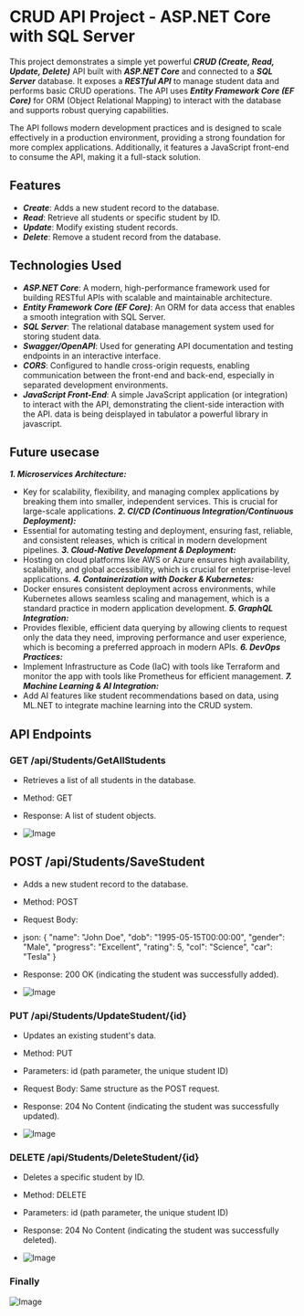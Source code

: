 # CRUD API Project - ASP.NET Core with SQL Server

This project demonstrates a simple yet powerful ***CRUD (Create, Read, Update, Delete)*** API built with ***ASP.NET Core*** and connected to a ***SQL Server*** database. It exposes a ***RESTful API*** to manage student data and performs basic CRUD operations. The API uses ***Entity Framework Core (EF Core)*** for ORM (Object Relational Mapping) to interact with the database and supports robust querying capabilities.

The API follows modern development practices and is designed to scale effectively in a production environment, providing a strong foundation for more complex applications. Additionally, it features a JavaScript front-end to consume the API, making it a full-stack solution.

## Features
* ***Create***: Adds a new student record to the database.
* ***Read***: Retrieve all students or specific student by ID.
* ***Update***: Modify existing student records.
* ***Delete***: Remove a student record from the database.

 ## Technologies Used
* ***ASP.NET Core***: A modern, high-performance framework used for building RESTful APIs with scalable and maintainable architecture.
* ***Entity Framework Core (EF Core)***: An ORM for data access that enables a smooth integration with SQL Server.
* ***SQL Server***: The relational database management system used for storing student data.
* ***Swagger/OpenAPI***: Used for generating API documentation and testing endpoints in an interactive interface.
* ***CORS***: Configured to handle cross-origin requests, enabling communication between the front-end and back-end, especially in separated development environments.
* ***JavaScript Front-End***: A simple JavaScript application (or integration) to interact with the API, demonstrating the client-side interaction with the API. data is being deisplayed in tabulator a powerful library in javascript.

## Future usecase
***1. Microservices Architecture:***
* Key for scalability, flexibility, and managing complex applications by breaking them into smaller, independent services. This is crucial for large-scale applications.
***2. CI/CD (Continuous Integration/Continuous Deployment):***
* Essential for automating testing and deployment, ensuring fast, reliable, and consistent releases, which is critical in modern development pipelines.
***3. Cloud-Native Development & Deployment:***
* Hosting on cloud platforms like AWS or Azure ensures high availability, scalability, and global accessibility, which is crucial for enterprise-level applications.
***4. Containerization with Docker & Kubernetes:***
* Docker ensures consistent deployment across environments, while Kubernetes allows seamless scaling and management, which is a standard practice in modern application development.
***5. GraphQL Integration:***
* Provides flexible, efficient data querying by allowing clients to request only the data they need, improving performance and user experience, which is becoming a preferred approach in modern APIs.
***6. DevOps Practices:***
* Implement Infrastructure as Code (IaC) with tools like Terraform and monitor the app with tools like Prometheus for efficient management.
***7. Machine Learning & AI Integration:***
* Add AI features like student recommendations based on data, using ML.NET to integrate machine learning into the CRUD system.

## API Endpoints
### GET /api/Students/GetAllStudents
* Retrieves a list of all students in the database.
* Method: GET
* Response: A list of student objects.
  
* ![Image](https://github.com/user-attachments/assets/13ed5af6-6423-41b5-b0e9-97c195b6b2ec)


## POST /api/Students/SaveStudent
* Adds a new student record to the database.
* Method: POST
* Request Body:
* json:
  {
    "name": "John Doe",
    "dob": "1995-05-15T00:00:00",
    "gender": "Male",
    "progress": "Excellent",
    "rating": 5,
    "col": "Science",
    "car": "Tesla"
 }
* Response: 200 OK (indicating the student was successfully added).

* ![Image](https://github.com/user-attachments/assets/c0632e8c-0a88-4c25-80db-b4ad16c58a37)


### PUT /api/Students/UpdateStudent/{id}
* Updates an existing student's data.
* Method: PUT
* Parameters: id (path parameter, the unique student ID)
* Request Body: Same structure as the POST request.
* Response: 204 No Content (indicating the student was successfully updated).

* ![Image](https://github.com/user-attachments/assets/c0cd7892-95dd-4857-ac5d-7e89cee5e195)


### DELETE /api/Students/DeleteStudent/{id}
* Deletes a specific student by ID.
* Method: DELETE
* Parameters: id (path parameter, the unique student ID)
* Response: 204 No Content (indicating the student was successfully deleted).

* ![Image](https://github.com/user-attachments/assets/faa87191-2f4e-462a-9e3b-7a198b60dbfb)



### Finally

![Image](https://github.com/user-attachments/assets/ee346335-1d37-4f0c-b928-4fee401d7731)





